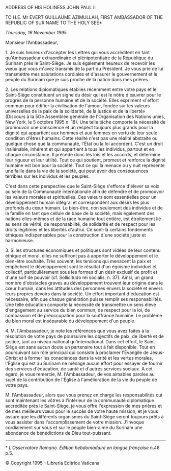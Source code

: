 ADDRESS OF HIS HOLINESS JOHN PAUL II

TO H.E. Mr EVERT GUILLAUME AZIMULLAH, FIRST AMBASSADOR OF THE REPUBLIC OF SURINAME TO THE HOLY SEE\*

*Thursday, 16 November 1995*

Monsieur l’Ambassadeur,

1\. Je suis heureux d'accepter les Lettres qui vous accréditent en tant qu'Ambassadeur extraordinaire et plénipotentiaire de la République du Surinam près le Saint-Siège. Je suis également heureux de recevoir les vœux que vous m'avez transmis de la part du Président. Je vous prie de lui transmettre mes salutations cordiales et d'assurer le gouvernement et le peuple du Surinam que je suis proche de la nation dans mes prières.

2\. Les relations diplomatiques établies récemment entre votre pays et le Saint-Siège constituent un signe du désir qui est le nôtre d'œuvrer pour le progrès de la personne humaine et de la société. Elles expriment «l'effort commun pour édifier la civilisation de l'amour, fondée sur les valeurs universelles de la paix de la solidarité, de la justice et de la liberté» (Discours à la 5Oe Assemblée générale de l'Organisation des Nations unies, New York, le 5 octobre 1995 n. 18). Une telle tâche comporte la nécessité de promouvoir une conscience et un respect toujours plus grands pour la dignité qui appartient aux hommes et aux femmes en vertu de leur seule condition d'êtres humains. Cette réalité n'est pas une réalité abstraite ou quelque chose que la communauté, l'État ou la loi accordent. C'est un droit inaliénable, inhérent et qui appartient à tous les individus, partout et en chaque circonstance. Il précède donc les lois et les accords, et détermine leur rigueur et leur utilité. Tout ce qui soutient, promeut et renforce la dignité humaine est bon pour la société. Tout ce qui la menace ou y nuit représente une faille dans la vie de la société, qui peut avoir des conséquences terribles sur les individus et les peuples.

C'est dans cette perspective que le Saint-Siège s'efforce d'élever sa voix au sein de la Communauté internationale afin de défendre et de promouvoir les valeurs morales et spirituelles. Ces valeurs sont essentielles pour un développement humain intégral et correspondent aux désirs les plus profonds du cœur humain. Le bien-être, non seulement des individus et de la famille en tant que cellule de base de la société, mais également des nations elles-mêmes et de la race humaine tout entière, est étroitement lié au sens de vérité, de responsabilité, de solidarité et de respect pour les droits légitimes et les libertés d'autrui. Ce sont-là certains fondements éthiques indispensables pour la construction d'une société juste et harmonieuse.

3\. Si les structures économiques et politiques sont vidées de leur contenu éthique et moral, elles ne suffiront pas à apporter le développement et le bien-être souhaité. Très souvent, les tensions qui menacent la paix et empêchent le développement sont le résultat d'un égoïsme individuel et collectif, particulièrement sous les formes d'un désir exclusif de profit et d'une soif de pouvoir (cf. Sollicitudo rei socialis, n. 37). Ainsi, un grand nombre d'obstacles graves au développement trouvent leur origine dans le cœur humain, dans les attitudes des personnes envers la société et envers leurs propres devoirs dans la société. Un effort important d'éducation est nécessaire, afin que chaque génération puisse remplir ses responsabilités. Une telle éducation comporte la nécessité de transmettre un sens élevé d'engagement au service du bien commun, de respect pour la loi, de compassion et de préoccupation pour la souffrance humaine. Le problème du bien moral est inséparable du développement d'un peuple.

4\. M. l'Ambassadeur, je note les références que vous avez faites à la résolution de votre pays de poursuivre les objectifs de paix, de liberté et de justice, tant au niveau national qu'international. Dans cet effort, le Saint-Siège est sans aucun doute un partenaire tout à fait disponible. Tout en poursuivant son rôle principal qui consiste à proclamer l'Évangile de Jésus-Christ et à former les consciences dans la vérité et les vertus morales, l'Église qui est au Surinam ne ménage aucun effort pour essayer de fournir des services d'éducation, de santé et d'autres services sociaux. A cet égard, je vous remercie, M. l'Ambassadeur, de vos aimables paroles au sujet de la contribution de l'Église à l'amélioration de la vie du peuple de votre pays.

M. l'Ambassadeur, alors que vous prenez en charge les responsabilités qui sont maintenant les vôtres à l'intérieur de la communauté diplomatique accréditée près le Saint-Siège, je vous offre l'expression de mes prières et de mes meilleurs vœux pour le succès de votre haute mission, et je vous assure que les différents organismes du Saint-Siège seront toujours prêts à vous assister dans l'accomplissement de votre mission. J'invoque cordialement sur vous et sur le peuple bien-aimé du Surinam une abondance de bénédictions de Dieu tout-puissant.

* * *

\* *L’Osservatore Romano. Edition hebdomadaire en langue française* n.48 p.5.

© Copyright 1995 \- Libreria Editrice Vaticana